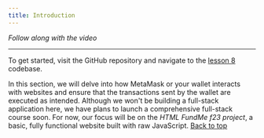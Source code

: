 ```yaml
---
title: Introduction
---
```


_Follow along with the video_

---

<a name="top"></a>
To get started, visit the GitHub repository and navigate to the [lesson 8](https://github.com/Cyfrin/html-fund-me-cu) codebase.

In this section, we will delve into how MetaMask or your wallet interacts with websites and ensure that the transactions sent by the wallet are executed as intended. Although we won't be building a full-stack application here, we have plans to launch a comprehensive full-stack course soon. For now, our focus will be on the _HTML FundMe f23 project_, a basic, fully functional website built with raw JavaScript.
[Back to top](#top)
